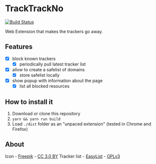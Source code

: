 # TrackTrackNo
[![Build Status](https://travis-ci.org/kdzwinel/TrackTrackNo.svg?branch=master)](https://travis-ci.org/kdzwinel/TrackTrackNo)

Web Extension that makes the trackers go away.

## Features
- [x] block known trackers
  - [x] periodically pull latest tracker list
- [x] allow to create a safelist of domains
  - [x] store safelist locally
- [x] show popup with information about the page
  - [x] list all blocked resources

## How to install it
1. Download or clone this repository
1. `yarn && yarn run build`
1. Load `./dist` folder as an "unpaced extension" (tested in Chrome and Firefox)

## About
Icon - [Freepik](http://www.freepik.com) - [CC 3.0 BY](http://creativecommons.org/licenses/by/3.0/)
Tracker list - [EasyList](https://easylist.to/) - [GPLv3](https://easylist.to/pages/licence.html)
